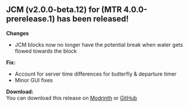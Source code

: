 ## JCM (v2.0.0-beta.12) for (MTR 4.0.0-prerelease.1) has been released!

**Changes**
- JCM blocks now no longer have the potential break when water gets flowed towards the block

**Fix:**
- Account for server time differences for butterfly & departure timer
- Minor GUI fixes

**Download:**  
You can download this release on [Modrinth](https://modrinth.com/mod/jcm) or [GitHub](https://github.com/DistrictOfJoban/Joban-Client-Mod/releases)
